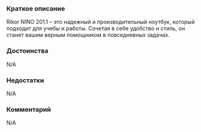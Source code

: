 ### **Краткое описание**
Rikor NINO 201.1 – это надежный и производительный ноутбук, который подходит для учебы и работы. Сочетая в себе удобство и стиль, он станет вашим верным помощником в повседневных задачах.

### **Достоинства**
N/A

### **Недостатки**
N/A

### **Комментарий**
N/A
